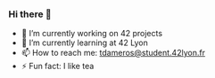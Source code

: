 ### Hi there 👋

- 🔭 I’m currently working on 42 projects
- 🌱 I’m currently learning at 42 Lyon
- 📫 How to reach me: tdameros@student.42lyon.fr
- ⚡ Fun fact: I like tea

